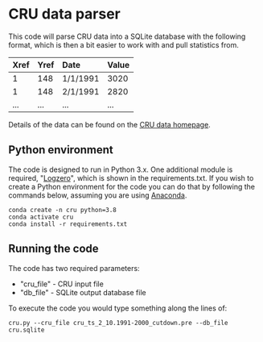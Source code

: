 # CRU data parser

This code will parse CRU data into a SQLite database with the following format, which is then a bit easier to work with and pull statistics from.

| Xref | Yref | Date     | Value |
| :--- | :--- | :------- | :---- |
| 1    | 148  | 1/1/1991 | 3020  |
| 1    | 148  | 2/1/1991 | 2820  |
| ...  | ...  | ...      | ...   |

Details of the data can be found on the [CRU data homepage](https://crudata.uea.ac.uk/~timm/grid/CRU_TS_2_1.html).  

## Python environment

The code is designed to run in Python 3.x.  One additional module is required, "[Logzero](https://logzero.readthedocs.io/en/latest)", which is shown in the requirements.txt.  If you wish to create a Python environment for the code you can do that by following the commands below, assuming you are using [Anaconda](https://www.anaconda.com/).

```
conda create -n cru python=3.8
conda activate cru
conda install -r requirements.txt
```

## Running the code

The code has two required parameters:

- "cru_file" - CRU input file
- "db_file" - SQLite output database file

To execute the code you would type something along the lines of:

```
cru.py --cru_file cru_ts_2_10.1991-2000_cutdown.pre --db_file cru.sqlite
```

